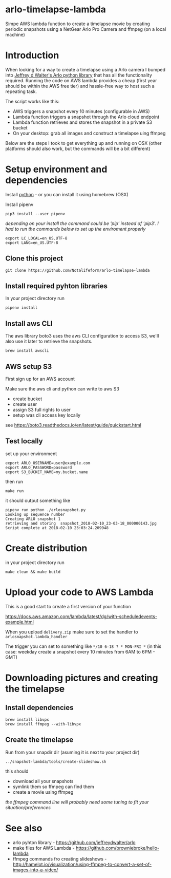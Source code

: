# arlo-timelapse-lambda
Simpe AWS lambda function to create a timelapse movie by creating periodic snapshots using a NetGear Arlo Pro Camera and ffmpeg (on a local machine)

# Introduction 

When looking for a way to create a timelapse using a Arlo camera I bumped into [Jeffrey d Walter's Arlo python library](https://github.com/jeffreydwalter/arlo) that has all the functionality required. Running the code on AWS lambda provides a cheap (first year should be within the AWS free tier) and hassle-free way to host such a repeating task.

The script works like this:

* AWS triggers a snapshot every 10 minutes (configurable in AWS)
* Lambda function triggers a snapshot through the Arlo cloud endpoint
* Lambda function retrieves and stores the snapshot in a private S3 bucket
* On your desktop: grab all images and construct a timelapse uing ffmpeg


Below are the steps I took to get everything up and running on OSX (other platforms should also work, but the commands will be a bit different)


# Setup environment and dependencies

Install [python](https://www.python.org/downloads/) - or you can install it using homebrew (OSX)

Install pipenv

```
pip3 install --user pipenv
```

_depending on your install the command could be 'pip' instead of 'pip3'. I had to run the commands below to set up the enviroment properly_

```
export LC_LOCAL=en_US.UTF-8
export LANG=en_US.UTF-8
```

## Clone this project

```
git clone https://github.com/Notalifeform/arlo-timelapse-lambda
```

## Install required pyhton libraries

In your project directory run

```
pipenv install
```

## Install aws CLI

The aws library boto3 uses the aws CLI configuration to access S3, we'll also use it later to retrieve the snapshots.

```
brew install awscli 
```

## AWS setup S3

First sign up for an AWS account

Make sure the aws cli and python can write to aws S3

 - create bucket
 - create user
 - assign S3 full rights to user
 - setup was cli access key locally

see https://boto3.readthedocs.io/en/latest/guide/quickstart.html


## Test locally

set up your environment 

```
export ARLO_USERNAME=user@example.com                                           
export ARLO_PASSWORD=password
export S3_BUCKET_NAME=my.bucket.name 
```

then run

```
make run 
```

it should output something like

```
pipenv run python ./arlosnapshot.py
Looking up sequence number
Creating ARLO snapshot 1
retrieving and storing  snapshot_2018-02-10_23-03-18_000000143.jpg
Script complete at 2018-02-10 23:03:24.209948
```


# Create distribution

in your project directory run

```
make clean && make build
```

# Upload your code to AWS Lambda 

This is a good start to create a first version of your function

https://docs.aws.amazon.com/lambda/latest/dg/with-scheduledevents-example.html

When you upload `delivery.zip` make sure to set the handler to `arlosnapshot.lambda_handler`

The trigger you can set to something like `*/10 6-18 ? * MON-FRI *` (in this case: weekday create a snapshot every 10 minutes from 6AM to 6PM - GMT)

# Downloading pictures and creating the timelapse

## Install dependencies

```
brew install libvpx
brew install ffmpeg --with-libvpx
```

## Create the timelapse

Run from your snapdir dir (asuming it is next to your project dir)

```
../snapshot-lambda/tools/create-slideshow.sh
```

this should

* download all your snapshots
* symlink them so ffmpeg can find them
* create a movie using ffmpeg

_the ffmpeg command line will probably need some tuning to fit your situation/preferences_


# See also

* arlo pyhton library - https://github.com/jeffreydwalter/arlo
* make files for AWS Lambda - https://github.com/browniebroke/hello-lambda
* ffmpeg commands fro creating slideshows - http://hamelot.io/visualization/using-ffmpeg-to-convert-a-set-of-images-into-a-video/

